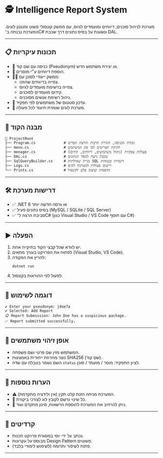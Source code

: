
# 🕵️ Intelligence Report System

מערכת לניהול סוכנים, דיווחים ומועמדים לגיוס, עם ממשק קונסולי פשוט ומנגנון לוגים. המערכת נבנתה ב־C# ונשענת על בסיס נתונים דרך שכבת DAL.

---

## 📋 תכונות עיקריות

- 🔐 כניסה עם שם קוד (Pseudonym) או יצירת משתמש חדש.
- 📝 הוספת דיווחים ע״י מוסרים.
- 🧑‍💼 ממשק ייעודי לסוכן עם:
  - צפייה בדיווחים שהוזנו.
  - צפייה ברשימת מועמדים לגיוס.
  - קידום מועמדים לסוכנים.
  - ניהול רשימת אנשים מסוכנים.
- 🔄 עדכון סטטוס של משתמשים לפי תפקיד.
- 🧾 מערכת לוגים שומרת תיעוד לכל פעולה.

---

## 🧱 מבנה הקוד

```
📁 ProjectRoot
├── Program.cs             # נקודת הכניסה, הגדרת תרבות והרצת תפריט
├── menu.cs                # לוגיקת תפריטים לפי סוג המשתמש
├── menager.cs             # פעולות עסקיות (ניהול משתמשים, דיווחים, קידום)
├── DAL.cs                 # שכבת גישה למסד הנתונים
├── SqlQueryBuilder.cs     # בניית שאילתות SQL דינמיות ובטוחות
├── Logs.cs                # רישום פעולות למערכת לוגים
└── Prints.cs              # הדפסות ועיצוב פלט לקונסול
```

---

## 🛠️ דרישות מערכת

- ✅ .NET 6 או גרסה חדשה יותר
- ✅ בסיס נתונים פעיל (MySQL / SQLite / SQL Server)
- ✅ סביבת הרצה ל־C# (כגון Visual Studio / VS Code עם תוסף C#)

---

## ▶️ הפעלה

1. יש לוודא שכל קבצי הקוד בתיקייה אחת.
2. לפתוח את הפרויקט בעורך מתאים (Visual Studio, VS Code).
3. להריץ את הפקודה:
   ```bash
   dotnet run
   ```
4. לפעול לפי ההוראות בקונסול.

---

## 🧪 דוגמה לשימוש

```
✔ Enter your pseudonym: jdoe7a
✔ Selected: Add Report
📋 Report Submission: John Doe has a suspicious package.
✅ Report submitted successfully.
```

---

## 🔐 אופן זיהוי משתמשים

- המשתמש מזין שם פרטי ושם משפחה.
- נוצר מחרוזת ייחודית באמצעות SHA256 (שם קוד).
- השם נשמר בטבלה עם שדה `status` לציון התפקיד: מוסר / מועמד / סוכן.

---

## 📝 הערות נוספות

- ⚠️ המערכת מניחה הזנת קלט תקין (אין ולידציה מתקדמת).
- 🔁 כל שינוי נרשם לקובץ לוג לצורכי ביקורת.
- 🧠 ניתן להרחיב את המערכת להוספת הרשאות, סינון מתקדם ועוד.

---

## 📌 קרדיטים

- נכתב על ידי יוסי במסגרת פרויקט תכנות.
- מבוסס על עקרונות Design Pattern פשוטים.
- פתוח לשיפור ותרומה (לשימוש לימודי בלבד).

---
